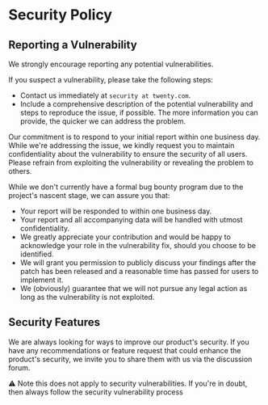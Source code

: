 # Security Policy

## Reporting a Vulnerability

We strongly encourage reporting any potential vulnerabilities.

If you suspect a vulnerability, please take the following steps:
- Contact us immediately at `security at twenty.com`.
- Include a comprehensive description of the potential vulnerability and steps to reproduce the issue, if possible. The more information you can provide, the quicker we can address the problem.

Our commitment is to respond to your initial report within one business day.
While we're addressing the issue, we kindly request you to maintain confidentiality about the vulnerability to ensure the security of all users.
Please refrain from exploiting the vulnerability or revealing the problem to others.

While we don't currently have a formal bug bounty program due to the project's nascent stage, we can assure you that:

- Your report will be responded to within one business day.
- Your report and all accompanying data will be handled with utmost confidentiality.
- We greatly appreciate your contribution and would be happy to acknowledge your role in the vulnerability fix, should you choose to be identified.
- We will grant you permission to publicly discuss your findings after the patch has been released and a reasonable time has passed for users to implement it.
- We (obviously) guarantee that we will not pursue any legal action as long as the vulnerability is not exploited.

## Security Features
We are always looking for ways to improve our product's security.
If you have any recommendations or feature request that could enhance the product's security, we invite you to share them with us via the discussion forum.

⚠️ Note this does not apply to security vulnerabilities. If you're in doubt, then always follow the security vulnerability process




